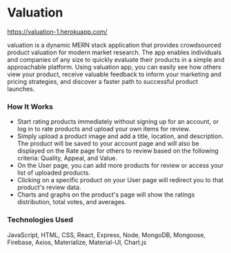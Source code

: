 # Valuation

https://valuation-1.herokuapp.com/

valuation is a dynamic MERN stack application that provides crowdsourced product valuation for modern market research. The app enables individuals and companies of any size to quickly evaluate their products in a simple and approachable platform.
Using valuation app, you can easily see how others view your product, receive valuable feedback to inform your marketing and pricing strategies, and discover a faster path to successful product launches.

### How It Works
* Start rating products immediately without signing up for an account, or log in to rate products and upload your own items for review. 
* Simply upload a product image and add a title, location, and description. The product will be saved to your account page and will also be displayed on the Rate page for others to review based on the following criteria: Quality, Appeal, and Value.
* On the User page, you can add more products for review or access your list of uploaded products.
* Clicking on a specific product on your User page will redirect you to that product's review data.
* Charts and graphs on the product's page will show the ratings distribution, total votes, and averages.

### Technologies Used
JavaScript, HTML, CSS, React, Express, Node, MongoDB, Mongoose, Firebase, Axios, Materialize, Material-UI, Chart.js


